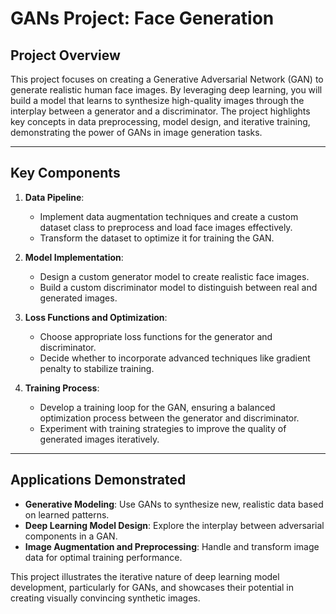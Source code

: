 # GANs Project: Face Generation

## Project Overview

This project focuses on creating a Generative Adversarial Network (GAN) to generate realistic human face images. By leveraging deep learning, you will build a model that learns to synthesize high-quality images through the interplay between a generator and a discriminator. The project highlights key concepts in data preprocessing, model design, and iterative training, demonstrating the power of GANs in image generation tasks.

---

## Key Components

1. **Data Pipeline**:
   - Implement data augmentation techniques and create a custom dataset class to preprocess and load face images effectively.
   - Transform the dataset to optimize it for training the GAN.

2. **Model Implementation**:
   - Design a custom generator model to create realistic face images.
   - Build a custom discriminator model to distinguish between real and generated images.

3. **Loss Functions and Optimization**:
   - Choose appropriate loss functions for the generator and discriminator.
   - Decide whether to incorporate advanced techniques like gradient penalty to stabilize training.

4. **Training Process**:
   - Develop a training loop for the GAN, ensuring a balanced optimization process between the generator and discriminator.
   - Experiment with training strategies to improve the quality of generated images iteratively.

---

## Applications Demonstrated

- **Generative Modeling**: Use GANs to synthesize new, realistic data based on learned patterns.
- **Deep Learning Model Design**: Explore the interplay between adversarial components in a GAN.
- **Image Augmentation and Preprocessing**: Handle and transform image data for optimal training performance.

This project illustrates the iterative nature of deep learning model development, particularly for GANs, and showcases their potential in creating visually convincing synthetic images.
